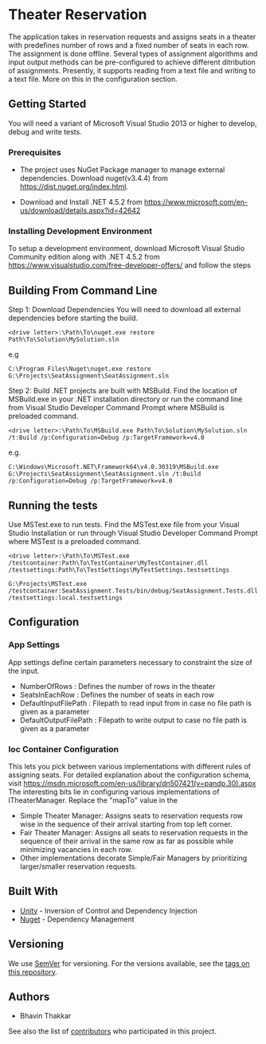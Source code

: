 # Theater Reservation

The application takes in reservation requests and assigns seats in a theater with predefines number of rows and a fixed number of seats in each row. The assignment is done offline. Several types of assignment algorithms and input output methods can be pre-configured to achieve different ditribution of assignments. Presently, it supports reading from a text file and writing to a text file. More on this in the configuration section.

## Getting Started

You will need a variant of Microsoft Visual Studio 2013 or higher to develop, debug and write tests. 

### Prerequisites

* The project uses NuGet Package manager to manage external dependencies. 
Download nuget(v3.4.4) from https://dist.nuget.org/index.html.

* Download and Install .NET 4.5.2 from https://www.microsoft.com/en-us/download/details.aspx?id=42642

### Installing Development Environment

To setup a development environment, download Microsoft Visual Studio Community edition along with .NET 4.5.2 from https://www.visualstudio.com/free-developer-offers/ and follow the steps

## Building From Command Line
Step 1: Download Dependencies
You will need to download all external dependencies before starting the build. 
```
<drive letter>:\Path\To\nuget.exe restore Path\To\Solution\MySolution.sln
```
e.g
```
C:\Program Files\Nuget\nuget.exe restore G:\Projects\SeatAssignment\SeatAssignment.sln
```
Step 2: Build
.NET projects are built with MSBuild. Find the location of MSBuild.exe in your .NET installation directory or run the command line from Visual Studio Developer Command Prompt where MSBuild is preloaded command. 
```
<drive letter>:\Path\To\MSBuild.exe Path\To\Solution\MySolution.sln /t:Build /p:Configuration=Debug /p:TargetFramework=v4.0
```
e.g.
```
C:\Windows\Microsoft.NET\Framework64\v4.0.30319\MSBuild.exe G:\Projects\SeatAssignment\SeatAssignment.sln /t:Build /p:Configuration=Debug /p:TargetFramework=v4.0
```
## Running the tests
Use MSTest.exe to run tests. Find the MSTest.exe file from your Visual Studio Installation or run through Visual Studio Developer Command Prompt where MSTest is a preloaded command.
```
<drive letter>:\Path\To\MSTest.exe /testcontainer:Path\To\TestContainer\MyTestContainer.dll /testsettings:Path\To\TestSettings\MyTestSettings.testsettings
```
```
G:\Projects\MSTest.exe /testcontainer:SeatAssignment.Tests/bin/debug/SeatAssignment.Tests.dll /testsettings:local.testsettings
```

## Configuration

### App Settings
App settings define certain parameters necessary to constraint the size of the input.
* NumberOfRows : Defines the number of rows in the theater
* SeatsInEachRow : Defines the number of seats in each row
* DefaultInputFilePath : Filepath to read input from in case no file path is given as a parameter
* DefaultOutputFilePath : Filepath to write output to case no file path is given as a parameter

### Ioc Container Configuration
This lets you pick between various implementations with different rules of assigning seats. For detailed explanation about the configuration schema, visit https://msdn.microsoft.com/en-us/library/dn507421(v=pandp.30).aspx 
The interesting bits lie in configuring various implementations of ITheaterManager. Replace the "mapTo" value in the       

<register type="ITheaterManager" mapTo="FairTheaterManager" name="mainTheaterManager">

* Simple Theater Manager: Assigns seats to reservation requests row wise in the sequence of their arrival starting from top left corner.
* Fair Theater Manager: Assigns all seats to reservation requests in the sequence of their arrival in the same row as far as possible while minimizing vacancies in each row.
* Other implementations decorate Simple/Fair Managers by prioritizing larger/smaller reservation requests.

## Built With

* [Unity](https://github.com/unitycontainer/unity) - Inversion of Control and Dependency Injection
* [Nuget](https://www.nuget.org/) - Dependency Management

## Versioning

We use [SemVer](http://semver.org/) for versioning. For the versions available, see the [tags on this repository](https://github.com/Bhavint/SeatAssignment/tags). 

## Authors

* Bhavin Thakkar

See also the list of [contributors](https://github.com/Bhavint/SeatAssignment/contributors) who participated in this project.
